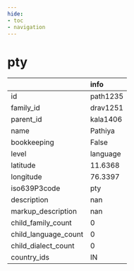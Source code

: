 ```yaml
---
hide:
- toc
- navigation
---
```

# pty
|                      | info     |
|:---------------------|:---------|
| id                   | path1235 |
| family_id            | drav1251 |
| parent_id            | kala1406 |
| name                 | Pathiya  |
| bookkeeping          | False    |
| level                | language |
| latitude             | 11.6368  |
| longitude            | 76.3397  |
| iso639P3code         | pty      |
| description          | nan      |
| markup_description   | nan      |
| child_family_count   | 0        |
| child_language_count | 0        |
| child_dialect_count  | 0        |
| country_ids          | IN       |